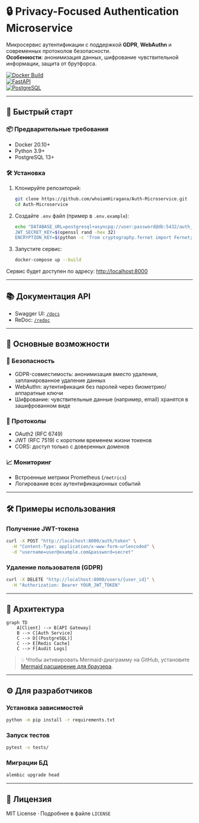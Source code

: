 # 🔒 Privacy-Focused Authentication Microservice

Микросервис аутентификации с поддержкой **GDPR**, **WebAuthn** и современных протоколов безопасности.  
**Особенности**: анонимизация данных, шифрование чувствительной информации, защита от брутфорса.

[![Docker Build](https://img.shields.io/badge/Docker-✓-blue?logo=docker)](https://hub.docker.com/)  
[![FastAPI](https://img.shields.io/badge/FastAPI-✓-green?logo=fastapi)](https://fastapi.tiangolo.com/)  
[![PostgreSQL](https://img.shields.io/badge/PostgreSQL-✓-336791?logo=postgresql)](https://www.postgresql.org/)

---

## 🚀 Быстрый старт

### 📦 Предварительные требования

- Docker 20.10+
- Python 3.9+
- PostgreSQL 13+

### 🛠 Установка

1. Клонируйте репозиторий:
   ```bash
   git clone https://github.com/whoiamHiragana/Auth-Microservice.git
   cd Auth-Microservice
   ```

2. Создайте `.env` файл (пример в `.env.example`):
   ```bash
   echo "DATABASE_URL=postgresql+asyncpg://user:password@db:5432/auth_db
   JWT_SECRET_KEY=$(openssl rand -hex 32)
   ENCRYPTION_KEY=$(python -c 'from cryptography.fernet import Fernet; print(Fernet.generate_key().decode())')" > .env
   ```

3. Запустите сервис:
   ```bash
   docker-compose up --build
   ```

Сервис будет доступен по адресу: [http://localhost:8000](http://localhost:8000)

---

## 📚 Документация API

- Swagger UI: [`/docs`](http://localhost:8000/docs)
- ReDoc: [`/redoc`](http://localhost:8000/redoc)

---

## 🌟 Основные возможности

### 🔐 Безопасность

- GDPR-совместимость: анонимизация вместо удаления, запланированное удаление данных
- WebAuthn: аутентификация без паролей через биометрию/аппаратные ключи
- Шифрование: чувствительные данные (например, email) хранятся в зашифрованном виде

### 📡 Протоколы

- OAuth2 (RFC 6749)
- JWT (RFC 7519) с коротким временем жизни токенов
- CORS: доступ только с доверенных доменов

### 📈 Мониторинг

- Встроенные метрики Prometheus (`/metrics`)
- Логирование всех аутентификационных событий

---

## 🛠 Примеры использования

### Получение JWT-токена
```bash
curl -X POST "http://localhost:8000/auth/token" \
  -H "Content-Type: application/x-www-form-urlencoded" \
  -d "username=user@example.com&password=secret"
```

### Удаление пользователя (GDPR)
```bash
curl -X DELETE "http://localhost:8000/users/{user_id}" \
  -H "Authorization: Bearer YOUR_JWT_TOKEN"
```

---

## 🧩 Архитектура

```mermaid
graph TD
    A[Client] --> B[API Gateway]
    B --> C[Auth Service]
    C --> D[(PostgreSQL)]
    C --> E[Redis Cache]
    C --> F[Audit Logs]
```

> 💡 Чтобы активировать Mermaid-диаграмму на GitHub, установите [Mermaid расширение для браузера](https://github.com/mermaid-js/mermaid).

---

## ⚙️ Для разработчиков

### Установка зависимостей
```bash
python -m pip install -r requirements.txt
```

### Запуск тестов
```bash
pytest -v tests/
```

### Миграции БД
```bash
alembic upgrade head
```

---

## 📄 Лицензия

MIT License · Подробнее в файле `LICENSE`
